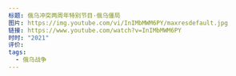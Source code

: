```yaml
---
标题: 俄乌冲突两周年特别节目·俄乌僵局
图片: https://img.youtube.com/vi/InIMbMWM6PY/maxresdefault.jpg
链接: https://www.youtube.com/watch?v=InIMbMWM6PY
时时: "2021"
评价: 
tags:
  - 俄乌战争
---
```

 
